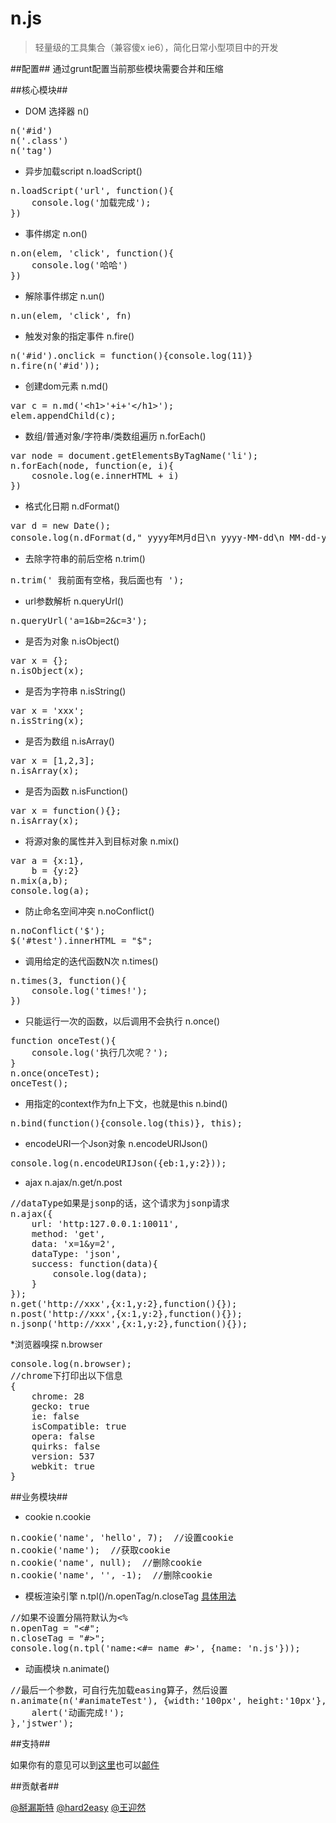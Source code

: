 n.js
====

> 轻量级的工具集合（兼容傻x ie6），简化日常小型项目中的开发

##配置##
通过grunt配置当前那些模块需要合并和压缩

##核心模块##

* DOM 选择器 n()
<pre>
n('#id')
n('.class')
n('tag')
</pre>
* 异步加载script n.loadScript()
<pre>
n.loadScript('url', function(){
	console.log('加载完成');
})
</pre>
* 事件绑定 n.on()
<pre>
n.on(elem, 'click', function(){
	console.log('哈哈')
})
</pre>
* 解除事件绑定 n.un()
<pre>
n.un(elem, 'click', fn)
</pre>
* 触发对象的指定事件 n.fire()
<pre>
n('#id').onclick = function(){console.log(11)}
n.fire(n('#id'));
</pre>
* 创建dom元素 n.md()
<pre>
var c = n.md('&lt;h1&gt;'+i+'&lt;/h1&gt;');
elem.appendChild(c);
</pre>
* 数组/普通对象/字符串/类数组遍历 n.forEach()
<pre>
var node = document.getElementsByTagName('li');
n.forEach(node, function(e, i){
	cosnole.log(e.innerHTML + i)
})
</pre>
* 格式化日期 n.dFormat()
<pre>
var d = new Date();
console.log(n.dFormat(d," yyyy年M月d日\n yyyy-MM-dd\n MM-dd-yy\n yyyy-MM-dd hh:mm:ss"));
</pre>
* 去除字符串的前后空格 n.trim()
<pre>
n.trim(' 我前面有空格，我后面也有 ');
</pre>
* url参数解析 n.queryUrl()
<pre>
n.queryUrl('a=1&b=2&c=3');
</pre>
* 是否为对象 n.isObject()
<pre>
var x = {};
n.isObject(x);
</pre>
* 是否为字符串 n.isString()
<pre>
var x = 'xxx';
n.isString(x);
</pre>
* 是否为数组 n.isArray()
<pre>
var x = [1,2,3];
n.isArray(x);
</pre>
* 是否为函数 n.isFunction()
<pre>
var x = function(){};
n.isArray(x);
</pre>
* 将源对象的属性并入到目标对象 n.mix()
<pre>
var a = {x:1},
	b = {y:2}
n.mix(a,b);
console.log(a);
</pre>
* 防止命名空间冲突 n.noConflict()
<pre>
n.noConflict('$');
$('#test').innerHTML = "$";
</pre>
* 调用给定的迭代函数N次 n.times()
<pre>
n.times(3, function(){
	console.log('times!');
})
</pre>
* 只能运行一次的函数，以后调用不会执行 n.once()
<pre>
function onceTest(){
	console.log('执行几次呢？');
}
n.once(onceTest);
onceTest();
</pre>
* 用指定的context作为fn上下文，也就是this n.bind()
<pre>
n.bind(function(){console.log(this)}, this);
</pre>
* encodeURI一个Json对象 n.encodeURIJson()
<pre>
console.log(n.encodeURIJson({eb:1,y:2}));
</pre>
* ajax n.ajax/n.get/n.post
<pre>
//dataType如果是jsonp的话，这个请求为jsonp请求
n.ajax({
	url: 'http:127.0.0.1:10011',
	method: 'get',
	data: 'x=1&y=2',
	dataType: 'json',
	success: function(data){
		console.log(data);
	}
});
n.get('http://xxx',{x:1,y:2},function(){});
n.post('http://xxx',{x:1,y:2},function(){});
n.jsonp('http://xxx',{x:1,y:2},function(){});
</pre>
*浏览器嗅探 n.browser
<pre>
console.log(n.browser);
//chrome下打印出以下信息
{
	chrome: 28
	gecko: true
	ie: false
	isCompatible: true
	opera: false
	quirks: false
	version: 537
	webkit: true
}
</pre>

##业务模块##

* cookie n.cookie
<pre>
n.cookie('name', 'hello', 7);  //设置cookie
n.cookie('name');  //获取cookie
n.cookie('name', null);  //删除cookie
n.cookie('name', '', -1);  //删除cookie
</pre>
* 模板渲染引擎 n.tpl()/n.openTag/n.closeTag  [具体用法](https://github.com/Johnqing/Ntpl.js)
<pre>
//如果不设置分隔符默认为&lt;%
n.openTag = "&lt;#";
n.closeTag = "#&gt;";
console.log(n.tpl('name:&lt;#= name #&gt;', {name: 'n.js'}));
</pre>
* 动画模块 n.animate()
<pre>
//最后一个参数，可自行先加载easing算子，然后设置
n.animate(n('#animateTest'), {width:'100px', height:'10px'}, 2000, function(){
	alert('动画完成!');
},'jstwer');
</pre>

##支持##

如果你有的意见可以到[这里](https://github.com/Johnqing/n.js/issues)也可以[邮件](mailto:csssnow@gmail.com)

##贡献者##

[@掰漏斯特](http://weibo.com/210126534) [@hard2easy](http://weibo.com/nister) [@王迎然](http://weibo.com/wangyingran)

